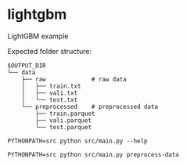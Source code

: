 # lightgbm
LightGBM example


Expected folder structure:
```shell
$OUTPUT_DIR
└── data
    ├── raw             # raw data
    │   ├── train.txt
    │   ├── vali.txt
    │   └── test.txt
    └── preprocessed    # preprocessed data
        ├── train.parquet
        ├── vali.parquet
        └── test.parquet
```

```shell
PYTHONPATH=src python src/main.py --help

PYTHONPATH=src python src/main.py preprocess-data
```
